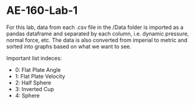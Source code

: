 # AE-160-Lab-1
For this lab, data from each .csv file in the /Data folder is imported as a pandas dataframe and separated by each column, i.e. dynamic pressure, normal force, etc. The data is also converted from imperial to metric and sorted into graphs based on what we want to see.

Important list indeces:
<ul>
    <li>0: Flat Plate Angle
    <li>1: Flat Plate Velocity
    <li>2: Half Sphere
    <li>3: Inverted Cup
    <li>4: Sphere
</ul>